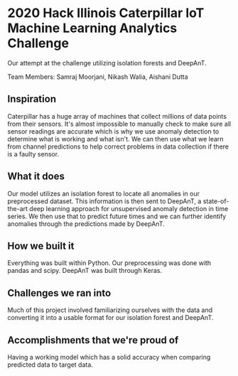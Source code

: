 # 2020 Hack Illinois Caterpillar IoT Machine Learning Analytics Challenge

Our attempt at the challenge utilizing isolation forests and DeepAnT.

Team Members: Samraj Moorjani, Nikash Walia, Aishani Dutta

## Inspiration

Caterpillar has a huge array of machines that collect millions of data points from their sensors. It's almost impossible to manually check to make sure all sensor readings are accurate which is why we use anomaly detection to determine what is working and what isn't. We can then use what we learn from channel predictions to help correct problems in data collection if there is a faulty sensor.

## What it does

Our model utilizes an isolation forest to locate all anomalies in our preprocessed dataset. This information is then sent to DeepAnT, a state-of-the-art deep learning approach for unsupervised anomaly detection in time series. We then use that to predict future times and we can further identify anomalies through the predictions made by DeepAnT.

## How we built it

Everything was built within Python. Our preprocessing was done with pandas and scipy. DeepAnT was built through Keras.

## Challenges we ran into

Much of this project involved familiarizing ourselves with the data and converting it into a usable format for our isolation forest and DeepAnT.

## Accomplishments that we're proud of

Having a working model which has a solid accuracy when comparing predicted data to target data.
